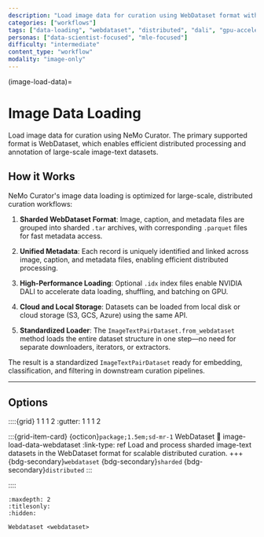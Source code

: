 ```yaml
---
description: "Load image data for curation using WebDataset format with distributed processing and GPU acceleration"
categories: ["workflows"]
tags: ["data-loading", "webdataset", "distributed", "dali", "gpu-accelerated"]
personas: ["data-scientist-focused", "mle-focused"]
difficulty: "intermediate"
content_type: "workflow"
modality: "image-only"
---
```


(image-load-data)=
# Image Data Loading

Load image data for curation using NeMo Curator. The primary supported format is WebDataset, which enables efficient distributed processing and annotation of large-scale image-text datasets.

## How it Works

NeMo Curator's image data loading is optimized for large-scale, distributed curation workflows:

1. **Sharded WebDataset Format**: Image, caption, and metadata files are grouped into sharded `.tar` archives, with corresponding `.parquet` files for fast metadata access.

2. **Unified Metadata**: Each record is uniquely identified and linked across image, caption, and metadata files, enabling efficient distributed processing.

3. **High-Performance Loading**: Optional `.idx` index files enable NVIDIA DALI to accelerate data loading, shuffling, and batching on GPU.

4. **Cloud and Local Storage**: Datasets can be loaded from local disk or cloud storage (S3, GCS, Azure) using the same API.

5. **Standardized Loader**: The `ImageTextPairDataset.from_webdataset` method loads the entire dataset structure in one step—no need for separate downloaders, iterators, or extractors.

The result is a standardized `ImageTextPairDataset` ready for embedding, classification, and filtering in downstream curation pipelines.

---

## Options

::::{grid} 1 1 1 2
:gutter: 1 1 1 2

:::{grid-item-card} {octicon}`package;1.5em;sd-mr-1` WebDataset
:link: image-load-data-webdataset
:link-type: ref
Load and process sharded image-text datasets in the WebDataset format for scalable distributed curation.
+++
{bdg-secondary}`webdataset`
{bdg-secondary}`sharded`
{bdg-secondary}`distributed`
:::

::::

```{toctree}
:maxdepth: 2
:titlesonly:
:hidden:

Webdataset <webdataset>
```
